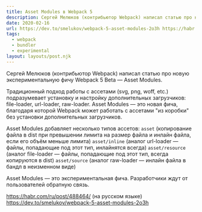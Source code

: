 ```yaml
---
title: Asset Modules в Webpack 5
description: Сергей Мелюков (контрибьютор Webpack) написал статью про новую экспериментальную фичу Webpack 5 Beta — Asset Modules
date: 2020-02-16
url: https://dev.to/smelukov/webpack-5-asset-modules-2o3h https://habr.com/ru/post/488464/
tags:
  - webpack
  - bundler
  - experimental
layout: layouts/post.njk
---
```

Сергей Мелюков (контрибьютор Webpack) написал статью про новую экспериментальную фичу Webpack 5 Beta — Asset Modules.	

Традиционный подход работы с ассетами (svg, png, woff, etc.) подразумевает установку и настройку дополнительных загрузчиков: file-loader, url-loader, raw-loader. Asset Modules — это новая фича, благодаря которой Webpack может работать с ассетами "из коробки" без установки дополнительных загрузчиков.

Asset Modules добавляет несколько типов ассетов:
`asset` (копирование файла в dist при превышении лимита на размер файла и инлайн файла, если его объём меньше лимита)
`asset/inline` (аналог url-loader — файлы, попадающие под этот тип, инлайнятся всегда)
`asset/resource` (аналог file-loader — файлы, попадающие под этот тип, всегда копируются в dist)
`asset/source` (аналог raw-loader — инлайн файла в бандл в неизменном виде)

Asset Modules — это экспериментальная фича. Разработчики ждут от пользователей обратную связь.

https://habr.com/ru/post/488464/ (на русском языке)
https://dev.to/smelukov/webpack-5-asset-modules-2o3h
